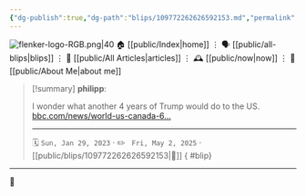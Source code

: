 ```yaml
---
{"dg-publish":true,"dg-path":"blips/109772262626592153.md","permalink":"/blips/109772262626592153/","title":"philipp on mastodon @ 2023-01-29"}
---
```



<div class="transclusion internal-embed is-loaded"><div class="markdown-embed">




![flenker-logo-RGB.png|40](/img/user/attachments/flenker-logo-RGB.png)
🏠 [[public/Index\|home]]  ⋮ 🗣️ [[public/all-blips\|blips]] ⋮  📝 [[public/All Articles\|articles]]  ⋮ 🕰️ [[public/now\|now]] ⋮ 🪪 [[public/About Me\|about me]]


</div></div>


> [!summary] **philipp**:
>
> I wonder what another 4 years of Trump would do to the US. [bbc.com/news/world-us-canada-6…](https://www.bbc.com/news/world-us-canada-64442720)
> - - -
>
> 🗓️ <code>Sun, Jan 29, 2023</code>  · ✏️ <code> Fri, May 2, 2025</code>  · [[public/blips/109772262626592153\|🔗]]
{ #blip}


- - -

 👾
